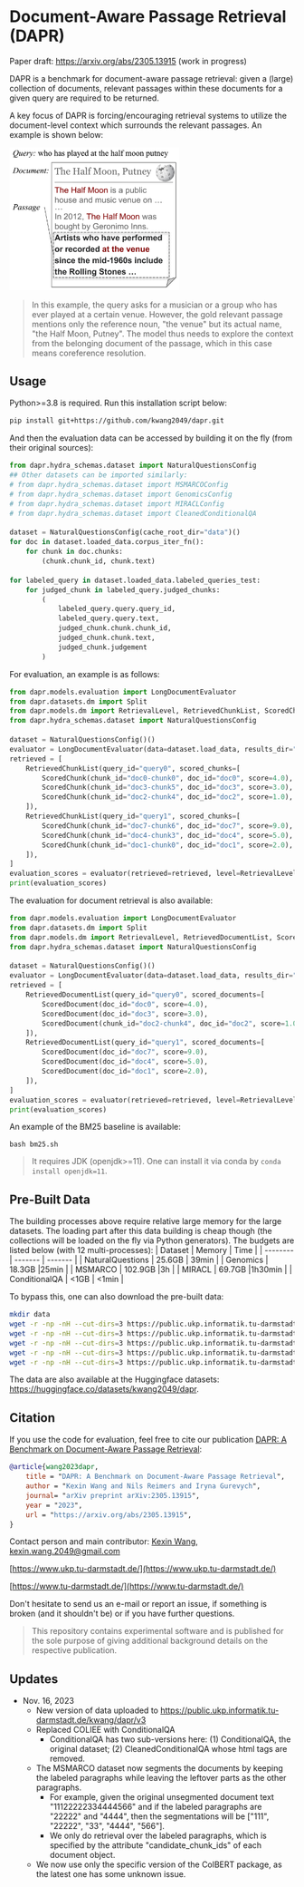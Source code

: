 # Document-Aware Passage Retrieval (DAPR)

Paper draft: https://arxiv.org/abs/2305.13915 (work in progress)

DAPR is a benchmark for document-aware passage retrieval: given a (large) collection of documents, relevant passages within these documents for a given query are required to be returned. 

A key focus of DAPR is forcing/encouraging retrieval systems to utilize the document-level context which surrounds the relevant passages. An example is shown below:

<img src='imgs/motivative-example.png' width='300'>

> In this example, the query asks for a musician or a group who has ever played at a certain venue. However, the gold relevant passage mentions only the reference noun, "the venue" but its actual name, "the Half Moon, Putney". The model thus needs to explore the context from the belonging document of the passage, which in this case means coreference resolution.

## Usage
Python>=3.8 is required. Run this installation script below:
```bash
pip install git+https://github.com/kwang2049/dapr.git
```
And then the evaluation data can be accessed by building it on the fly (from their original sources):
```python
from dapr.hydra_schemas.dataset import NaturalQuestionsConfig
## Other datasets can be imported similarly:
# from dapr.hydra_schemas.dataset import MSMARCOConfig
# from dapr.hydra_schemas.dataset import GenomicsConfig
# from dapr.hydra_schemas.dataset import MIRACLConfig
# from dapr.hydra_schemas.dataset import CleanedConditionalQA

dataset = NaturalQuestionsConfig(cache_root_dir="data")()
for doc in dataset.loaded_data.corpus_iter_fn():
    for chunk in doc.chunks:
        (chunk.chunk_id, chunk.text)

for labeled_query in dataset.loaded_data.labeled_queries_test:
    for judged_chunk in labeled_query.judged_chunks:
        (
            labeled_query.query.query_id, 
            labeled_query.query.text, 
            judged_chunk.chunk.chunk_id, 
            judged_chunk.chunk.text, 
            judged_chunk.judgement
        )
```

For evaluation, an example is as follows:
```python
from dapr.models.evaluation import LongDocumentEvaluator
from dapr.datasets.dm import Split
from dapr.models.dm import RetrievalLevel, RetrievedChunkList, ScoredChunk
from dapr.hydra_schemas.dataset import NaturalQuestionsConfig

dataset = NaturalQuestionsConfig()()
evaluator = LongDocumentEvaluator(data=dataset.load_data, results_dir="results", split=Split.test)
retrieved = [
    RetrievedChunkList(query_id="query0", scored_chunks=[
        ScoredChunk(chunk_id="doc0-chunk0", doc_id="doc0", score=4.0),
        ScoredChunk(chunk_id="doc3-chunk5", doc_id="doc3", score=3.0),
        ScoredChunk(chunk_id="doc2-chunk4", doc_id="doc2", score=1.0),
    ]),
    RetrievedChunkList(query_id="query1", scored_chunks=[
        ScoredChunk(chunk_id="doc7-chunk6", doc_id="doc7", score=9.0),
        ScoredChunk(chunk_id="doc4-chunk3", doc_id="doc4", score=5.0),
        ScoredChunk(chunk_id="doc1-chunk0", doc_id="doc1", score=2.0),
    ]),
]
evaluation_scores = evaluator(retrieved=retrieved, level=RetrievalLevel.chunk).summary
print(evaluation_scores)
```
The evaluation for document retrieval is also available:
```python
from dapr.models.evaluation import LongDocumentEvaluator
from dapr.datasets.dm import Split
from dapr.models.dm import RetrievalLevel, RetrievedDocumentList, ScoredDocument
from dapr.hydra_schemas.dataset import NaturalQuestionsConfig

dataset = NaturalQuestionsConfig()()
evaluator = LongDocumentEvaluator(data=dataset.load_data, results_dir="results", split=Split.test)
retrieved = [
    RetrievedDocumentList(query_id="query0", scored_documents=[
        ScoredDocument(doc_id="doc0", score=4.0),
        ScoredDocument(doc_id="doc3", score=3.0),
        ScoredDocument(chunk_id="doc2-chunk4", doc_id="doc2", score=1.0),
    ]),
    RetrievedDocumentList(query_id="query1", scored_documents=[
        ScoredDocument(doc_id="doc7", score=9.0),
        ScoredDocument(doc_id="doc4", score=5.0),
        ScoredDocument(doc_id="doc1", score=2.0),
    ]),
]
evaluation_scores = evaluator(retrieved=retrieved, level=RetrievalLevel.document).summary
print(evaluation_scores)
```
An example of the BM25 baseline is available:
```
bash bm25.sh
```
> It requires JDK (openjdk>=11). One can install it via conda by `conda install openjdk=11`.
## Pre-Built Data
The building processes above require relative large memory for the large datasets. The loading part after this data building is cheap though (the collections will be loaded on the fly via Python generators). The budgets are listed below (with 12 multi-processes):
| Dataset    | Memory |  Time |
| -------- | ------- | ------- |
| NaturalQuestions  | 25.6GB    | 39min    |
| Genomics | 18.3GB     |25min    |
| MSMARCO    | 102.9GB    |3h    |
| MIRACL    | 69.7GB    |1h30min    |
| ConditionalQA    |  <1GB | <1min |

To bypass this, one can also download the pre-built data: 
```bash
mkdir data
wget -r -np -nH --cut-dirs=3 https://public.ukp.informatik.tu-darmstadt.de/kwang/dapr/v3/NaturalQuestions/ -P ./data
wget -r -np -nH --cut-dirs=3 https://public.ukp.informatik.tu-darmstadt.de/kwang/dapr/v3/MSMARCO/ -P ./data
wget -r -np -nH --cut-dirs=3 https://public.ukp.informatik.tu-darmstadt.de/kwang/dapr/v3/Genomics/ -P ./data
wget -r -np -nH --cut-dirs=3 https://public.ukp.informatik.tu-darmstadt.de/kwang/dapr/v3/MIRACL/ -P ./data
wget -r -np -nH --cut-dirs=3 https://public.ukp.informatik.tu-darmstadt.de/kwang/dapr/v3/ConditionalQA/ -P ./data
```
The data are also available at the Huggingface datasets: https://huggingface.co/datasets/kwang2049/dapr.

## Citation
If you use the code for evaluation, feel free to cite our publication [DAPR: A Benchmark on Document-Aware Passage Retrieval](https://arxiv.org/abs/2305.13915):
```bibtex 
@article{wang2023dapr,
    title = "DAPR: A Benchmark on Document-Aware Passage Retrieval",
    author = "Kexin Wang and Nils Reimers and Iryna Gurevych", 
    journal= "arXiv preprint arXiv:2305.13915",
    year = "2023",
    url = "https://arxiv.org/abs/2305.13915",
}
```

Contact person and main contributor: [Kexin Wang](https://kwang2049.github.io/), kexin.wang.2049@gmail.com

[https://www.ukp.tu-darmstadt.de/](https://www.ukp.tu-darmstadt.de/)

[https://www.tu-darmstadt.de/](https://www.tu-darmstadt.de/)

Don't hesitate to send us an e-mail or report an issue, if something is broken (and it shouldn't be) or if you have further questions.

> This repository contains experimental software and is published for the sole purpose of giving additional background details on the respective publication.

## Updates
- Nov. 16, 2023
    - New version of data uploaded to https://public.ukp.informatik.tu-darmstadt.de/kwang/dapr/v3
    - Replaced COLIEE with ConditionalQA
        - ConditionalQA has two sub-versions here: (1) ConditionalQA, the original dataset; (2) CleanedConditionalQA whose html tags are removed.
    - The MSMARCO dataset now segments the documents by keeping the labeled paragraphs while leaving the leftover parts as the other paragraphs.
        - For example, given the original unsegmented document text "11122222334444566" and if the labeled paragraphs are "22222" and "4444", then the segmentations will be ["111", "22222", "33", "4444", "566"].
        - We only do retrieval over the labeled paragraphs, which is specified by the attribute "candidate_chunk_ids" of each document object.
    - We now use only the specific version of the ColBERT package, as the latest one has some unknown issue.
